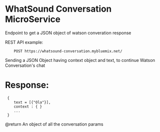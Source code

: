 # WhatSound Conversation MicroService



Endpoint to get a JSON object of watson converation response

REST API example:

```
    POST https://whatsound-conversation.mybluemix.net/
```

Sending a JSON Object having context object and text, to continue Watson Conversation's chat

# Response:

```
 {
    text = [{"Ola"}], 
    context : { } 
    ...
 }

```

@return An object of all the conversation params
